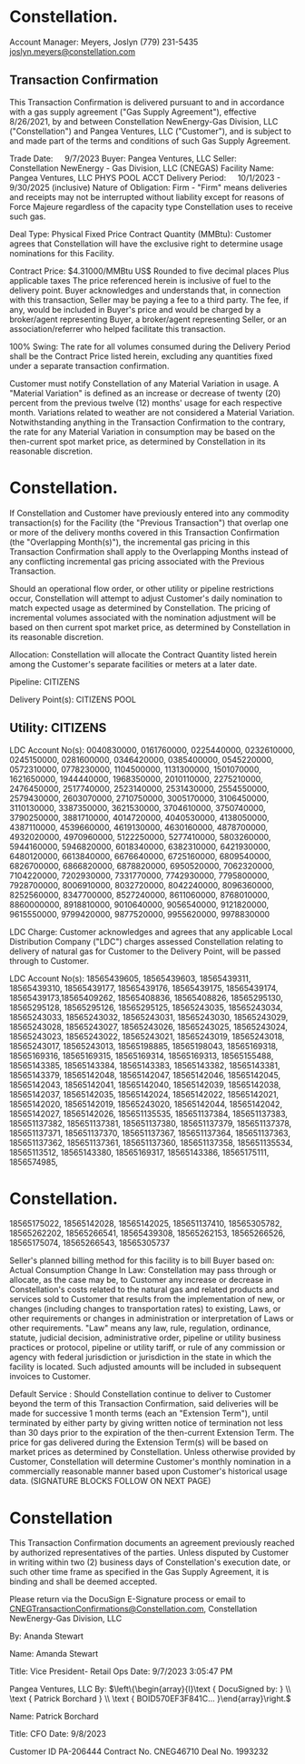 # Constellation. 

Account Manager: Meyers, Joslyn
(779) 231-5435
joslyn.meyers@constellation.com

## Transaction Confirmation

This Transaction Confirmation is delivered pursuant to and in accordance with a gas supply agreement ("Gas Supply Agreement"), effective 8/26/2021, by and between Constellation NewEnergy-Gas Division, LLC ("Constellation") and Pangea Ventures, LLC ("Customer"), and is subject to and made part of the terms and conditions of such Gas Supply Agreement.

Trade Date: $\quad 9 / 7 / 2023$
Buyer: Pangea Ventures, LLC
Seller: $\quad$ Constellation NewEnergy - Gas Division, LLC (CNEGAS)
Facility Name: Pangea Ventures, LLC PHYS POOL ACCT
Delivery Period: $\quad 10 / 1 / 2023$ - 9/30/2025 (inclusive)
Nature of Obligation: Firm - "Firm" means deliveries and receipts may not be interrupted without liability except for reasons of Force Majeure regardless of the capacity type Constellation uses to receive such gas.

Deal Type: Physical Fixed Price
Contract Quantity (MMBtu): Customer agrees that Constellation will have the exclusive right to determine usage nominations for this Facility.

Contract Price: \$4.31000/MMBtu
US\$ Rounded to five decimal places
Plus applicable taxes
The price referenced herein is inclusive of fuel to the delivery point.
Buyer acknowledges and understands that, in connection with this transaction, Seller may be paying a fee to a third party. The fee, if any, would be included in Buyer's price and would be charged by a broker/agent representing Buyer, a broker/agent representing Seller, or an association/referrer who helped facilitate this transaction.

100\% Swing: The rate for all volumes consumed during the Delivery Period shall be the Contract Price listed herein, excluding any quantities fixed under a separate transaction confirmation.

Customer must notify Constellation of any Material Variation in usage. A "Material Variation" is defined as an increase or decrease of twenty (20) percent from the previous twelve (12) months' usage for each respective month. Variations related to weather are not considered a Material Variation. Notwithstanding anything in the Transaction Confirmation to the contrary, the rate for any Material Variation in consumption may be based on the then-current spot market price, as determined by Constellation in its reasonable discretion.

# Constellation. 

If Constellation and Customer have previously entered into any commodity transaction(s) for the Facility (the "Previous Transaction") that overlap one or more of the delivery months covered in this Transaction Confirmation (the "Overlapping Month(s)"), the incremental gas pricing in this Transaction Confirmation shall apply to the Overlapping Months instead of any conflicting incremental gas pricing associated with the Previous Transaction.

Should an operational flow order, or other utility or pipeline restrictions occur, Constellation will attempt to adjust Customer's daily nomination to match expected usage as determined by Constellation. The pricing of incremental volumes associated with the nomination adjustment will be based on then current spot market price, as determined by Constellation in its reasonable discretion.

Allocation: Constellation will allocate the Contract Quantity listed herein among the Customer's separate facilities or meters at a later date.

Pipeline: CITIZENS

Delivery Point(s): CITIZENS POOL

## Utility: CITIZENS

LDC Account No(s): 0040830000, 0161760000, 0225440000, 0232610000, 0245150000, 0281600000, 0346420000, 0385400000, 0545220000, 0572310000, 0778230000, 1104500000, 1131300000, 1501070000, 1621650000, 1944440000, 1968350000, 2010110000, 2275210000, 2476450000, 2517740000, 2523140000, 2531430000, 2554550000, 2579430000, 2603070000, 2710750000, 3005170000, 3106450000, 3110130000, 3387350000, 3621530000, 3704610000, 3750740000, 3790250000, 3881710000, 4014720000, 4040530000, 4138050000, 4387110000, 4539660000, 4619130000, 4630160000, 4878700000, 4932020000, 4970960000, 5122250000, 5277410000, 5803260000, 5944160000, 5946820000, 6018340000, 6382310000, 6421930000, 6480120000, 6613840000, 6676640000, 6725160000, 6809540000, 6826700000, 6866820000, 6878820000, 6950520000, 7062320000, 7104220000, 7202930000, 7331770000, 7742930000, 7795800000, 7928700000, 8006910000, 8032720000, 8042240000, 8096360000, 8252560000, 8347700000, 8527240000, 8611060000, 8768010000, 8860000000, 8918810000, 9010640000, 9056540000, 9121820000, 9615550000, 9799420000, 9877520000, 9955620000, 9978830000

LDC Charge: Customer acknowledges and agrees that any applicable Local Distribution Company ("LDC") charges assessed Constellation relating to delivery of natural gas for Customer to the Delivery Point, will be passed through to Customer.

LDC Account No(s): 18565439605, 18565439603, 18565439311, 18565439310, 18565439177, 18565439176, 18565439175, 18565439174, 18565439173,18565409262, 18565408836, 18565408826, 18565295130, 18565295128, 18565295126, 18565295125, 18565243035, 18565243034, 18565243033, 18565243032, 18565243031, 18565243030, 18565243029, 18565243028, 18565243027, 18565243026, 18565243025, 18565243024, 18565243023, 18565243022, 18565243021, 18565243019, 18565243018, 18565243017, 18565243013, 18565198885, 18565198043, 18565169318, 18565169316, 18565169315, 18565169314, 18565169313, 18565155488, 18565143385, 18565143384, 18565143383, 18565143382, 18565143381, 18565143379, 18565142048, 18565142047, 18565142046, 18565142045, 18565142043, 18565142041, 18565142040, 18565142039, 18565142038, 18565142037, 18565142035, 18565142024, 18565142022, 18565142021, 18565142020, 18565142019, 18565243020, 18565142044, 18565142042, 18565142027, 18565142026, 185651135535, 185651137384, 185651137383, 185651137382, 185651137381, 185651137380, 185651137379, 185651137378, 185651137371, 185651137370, 185651137367, 185651137364, 185651137363, 185651137362, 185651137361, 185651137360, 185651137358, 185651135534, 18565113512, 18565143380, 18565169317, 18565143386, 18565175111, 1856574985,

# Constellation. 

18565175022, 18565142028, 18565142025, 185651137410, 18565305782, 18565262202, 18565266541, 18565439308, 18565262153, 18565266526, 18565175074, 18565266543, 18565305737

Seller's planned billing method for this facility is to bill Buyer based on: Actual Consumption
Change In Law: Constellation may pass through or allocate, as the case may be, to Customer any increase or decrease in Constellation's costs related to the natural gas and related products and services sold to Customer that results from the implementation of new, or changes (including changes to transportation rates) to existing, Laws, or other requirements or changes in administration or interpretation of Laws or other requirements. "Law" means any law, rule, regulation, ordinance, statute, judicial decision, administrative order, pipeline or utility business practices or protocol, pipeline or utility tariff, or rule of any commission or agency with federal jurisdiction or jurisdiction in the state in which the facility is located. Such adjusted amounts will be included in subsequent invoices to Customer.

Default Service : Should Constellation continue to deliver to Customer beyond the term of this Transaction Confirmation, said deliveries will be made for successive 1 month terms (each an "Extension Term"), until terminated by either party by giving written notice of termination not less than 30 days prior to the expiration of the then-current Extension Term. The price for gas delivered during the Extension Term(s) will be based on market prices as determined by Constellation. Unless otherwise provided by Customer, Constellation will determine Customer's monthly nomination in a commercially reasonable manner based upon Customer's historical usage data.
(SIGNATURE BLOCKS FOLLOW ON NEXT PAGE)

# Constellation 

This Transaction Confirmation documents an agreement previously reached by authorized representatives of the parties. Unless disputed by Customer in writing within two (2) business days of Constellation's execution date, or such other time frame as specified in the Gas Supply Agreement, it is binding and shall be deemed accepted.

Please return via the DocuSign E-Signature process or email to CNEGTransactionConfirmations@Constellation.com, Constellation NewEnergy-Gas Division, LLC

By: Ananda Stewart

Name: Amanda Stewart

Title: Vice President- Retail Ops
Date: 9/7/2023 3:05:47 PM

Pangea Ventures, LLC
By: $\left\{\begin{array}{l}\text { DocuSigned by: } \\ \text { Patrick Borchard } \\ \text { BOID570EF3F841C... }\end{array}\right.$

Name: Patrick Borchard

Title: CFO
Date: 9/8/2023

Customer ID PA-206444
Contract No. CNEG46710
Deal No. 1993232
